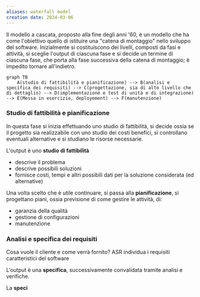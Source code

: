 ```yaml
---
aliases: waterfall model
creation date: 2024-03-06
---
```


Il modello a cascata, proposto alla fine degli anni '60, è un modello che ha come l'obiettivo quello di istituire una "catena di montaggio" nello sviluppo del software.
Inizialmente si costituiscono dei livelli, composti da fasi e attività, si sceglie l'output di ciascuna fase e si decide un termine di ciascuna fase, che porta alla fase successiva della catena di montaggio; è impedito tornare all'indietro.

```mermaid
graph TB
	A(studio di fattibilità e pianificazione) --> B(analisi e specifica dei requisiti) --> C(progettazione, sia di alto livello che di dettaglio) --> D(implementazione e test di unità e di integrazione) --> E(Messa in esercizio, deployement) --> F(manutenzione)
```



### Studio di fattibilità e pianificazione
In questa fase si inizia effettuando uno studio di fattibilità, si decide ossia se il progetto sia realizzabile con uno studio dei costi benefici, si controllano eventuali alternative e si studiano le risorse necessarie.

L'output è uno **studio di fattibilità**
- descrive il problema
- descrive possibili soluzioni
- fornisce costi, tempi e altri possibili dati per la soluzione considerata (ed alternative)

Una volta scelto che è utile continuare, si passa alla **pianificazione**, si progettano piani, ossia previsione di come gestire le attività, di:
- garanzia della qualità
- gestione di configurazioni
- manutenzione

### Analisi e specifica dei requisiti
Cosa vuole il cliente e come verrà fornito? ASR individua i requisiti caratteristici del software

L'output è una **specifica**, successivamente convalidata tramite analisi e verifiche.

La **speci**
